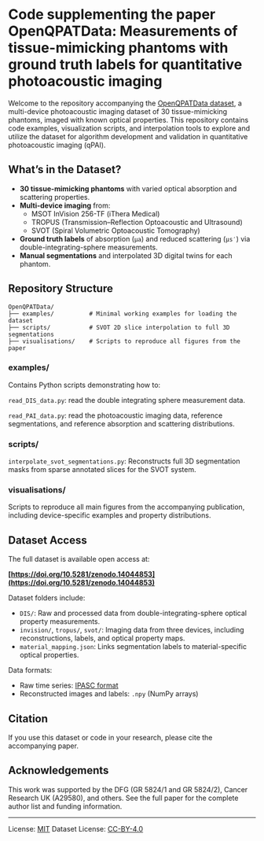 # Code supplementing the paper OpenQPATData: Measurements of tissue-mimicking phantoms with ground truth labels for quantitative photoacoustic imaging

Welcome to the repository accompanying the [OpenQPATData dataset](https://doi.org/10.5281/zenodo.14044853),
a multi-device photoacoustic imaging dataset of 30 tissue-mimicking phantoms,
imaged with known optical properties.
This repository contains code examples, visualization scripts,
and interpolation tools to explore and utilize the dataset
for algorithm development and validation in quantitative photoacoustic imaging (qPAI).

## What’s in the Dataset?

- **30 tissue-mimicking phantoms** with varied optical absorption and scattering properties.
- **Multi-device imaging** from:
  - MSOT InVision 256-TF (iThera Medical)
  - TROPUS (Transmission–Reflection Optoacoustic and Ultrasound)
  - SVOT (Spiral Volumetric Optoacoustic Tomography)
- **Ground truth labels** of absorption (`μa`) and reduced scattering (`μs′`) via double-integrating-sphere measurements.
- **Manual segmentations** and interpolated 3D digital twins for each phantom.

## Repository Structure

```
OpenQPATData/
├── examples/          # Minimal working examples for loading the dataset
├── scripts/           # SVOT 2D slice interpolation to full 3D segmentations
├── visualisations/    # Scripts to reproduce all figures from the paper
```

### examples/
Contains Python scripts demonstrating how to:

`read_DIS_data.py`: read the double integrating sphere measurement data.

`read_PAI_data.py`: read the photoacoustic imaging data, reference segmentations,
and reference absorption and scattering distributions.

### scripts/
`interpolate_svot_segmentations.py`: Reconstructs full 3D segmentation masks from
sparse annotated slices for the SVOT system.

### visualisations/
Scripts to reproduce all main figures from the accompanying publication, including device-specific examples and property distributions.

## Dataset Access

The full dataset is available open access at:

 **[https://doi.org/10.5281/zenodo.14044853](https://doi.org/10.5281/zenodo.14044853)**

Dataset folders include:

- `DIS/`: Raw and processed data from double-integrating-sphere optical property measurements.
- `invision/`, `tropus/`, `svot/`: Imaging data from three devices, including reconstructions, labels, and optical property maps.
- `material_mapping.json`: Links segmentation labels to material-specific optical properties.

Data formats:
- Raw time series: [IPASC format](https://github.com/ipasc/ipasc_toolbox)
- Reconstructed images and labels: `.npy` (NumPy arrays)

## Citation

If you use this dataset or code in your research, please cite the accompanying paper.

## Acknowledgements

This work was supported by the DFG (GR 5824/1 and GR 5824/2),
Cancer Research UK (A29580), and others.
See the full paper for the complete author list and funding information.


---
License: [MIT](LICENSE)
Dataset License: [CC-BY-4.0](https://creativecommons.org/licenses/by/4.0/)
